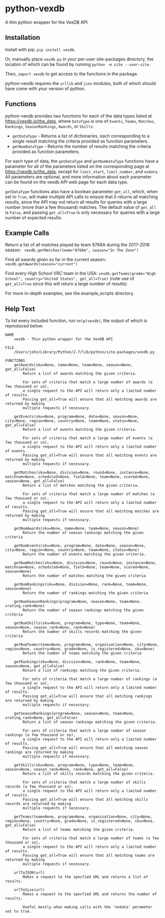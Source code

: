 # python-vexdb
A thin python wrapper for the VexDB API.

## Installation
Install with pip: `pip install vexdb`.

Or, manually place `vexdb.py` in your per-user site-packages directory, 
the location of which can be found by running `python -m site --user-site`.

Then, `import vexdb` to get access to the functions in the package.

python-vexdb requires the `urllib` and `json` modules, both of which should have come with your version of python.


## Functions
python-vexdb provides two functions for each of the data types listed at https://vexdb.io/the_data, where `DataType`
is one of `Events`, `Teams`, `Matches`, `Rankings`, `SeasonRankings`, `Awards`, or `Skills`:

- `getDataType` - Returns a list of dictionaries, each corresponding to a single result matching the criteria provided
as function parameters.
- `getNumDataType` - Returns the number of results matching the criteria provided as function parameters.

For each type of data, the `getDataType` and `getNumDataType` functions have a parameter for all of the parameters listed
on the corresponding page at https://vexdb.io/the_data, except for `limit_start`, `limit_number`, and `nodata`.
All parameters are optional, and more information about each parameter can be found on the vexdb API web page for each
data type.

`getDataType` functions also have a boolean parameter `get_all`, which, when set to `True`, will make multiple API calls
to ensure that it returns all matching results, since the API may not return all results for queries with a large number
(more than a few thousand) matches. The default value of `get_all` is `False`, and passing `get_all=True` is only
necessary for queries with a large number of expected results.

## Example Calls
Return a list of all matches played by team 8768A during the 2017-2018 season:
` vexdb.getMatches(team="8768A", season="In The Zone")`

Find all awards given so far in the current season:
`vexdb.getAwards(season="current")`

Find every High School VRC team in the USA: 
`vexdb.getTeams(grade="High School", country="United States", get_all=True)`
(note use of `get_all=True` since this will return a large number of results)

For more in-depth examples, see the example_scripts directory.

## Help Text
To list every included function, run `help(vexdb)`, the output of which is reproduced below:

```
NAME
    vexdb - Thin python wrapper for the VexDB API

FILE
    /Users/john/Library/Python/2.7/lib/python/site-packages/vexdb.py

FUNCTIONS
    getAwards(sku=None, name=None, team=None, season=None, get_all=False)
        Return a list of awards matching the given criteria.

        For sets of criteria that match a large number of awards (a few thousand or so),
        a single request to the API will return only a limited number of results.
        Passing get_all=True will ensure that all matching awards are returned by making
        multiple requests if necessary.

    getEvents(sku=None, program=None, date=None, season=None, city=None, region=None, country=None, team=None, status=None, get_all=False)
        Return a list of events matching the given criteria.

        For sets of criteria that match a large number of events (a few thousand or so),
        a single request to the API will return only a limited number of events.
        Passing get_all=True will ensure that all matching events are returned by making
        multiple requests if necessary.

    getMatches(sku=None, division=None, round=None, instance=None, matchnum=None, scheduled=None, field=None, team=None, scored=None, season=None, get_all=False)
        Return a list of matches matching the given criteria.

        For sets of criteria that match a large number of matches (a few thousand or so),
        a single request to the API will return only a limited number of results.
        Passing get_all=True will ensure that all matching matches are returned by making
        multiple requests if necessary.

    getNumAwards(sku=None, name=None, team=None, season=None)
        Return the number of season rankings matching the given criteria

    getNumEvents(sku=None, program=None, date=None, season=None, city=None, region=None, country=None, team=None, status=None)
        Return the number of events matching the given criteria.

    getNumMatches(sku=None, division=None, round=None, instance=None, matchnum=None, scheduled=None, field=None, team=None, scored=None, season=None)
        Return the number of matches matching the given criteria

    getNumRankings(sku=None, division=None, rank=None, team=None, season=None)
        Return the number of rankings matching the given criteria

    getNumSeasonRankings(program=None, season=None, team=None, vrating_rank=None)
        Return the number of season rankings matching the given criteria

    getNumSkills(sku=None, program=None, type=None, team=None, season=None, season_rank=None, rank=None)
        Return the number of skills records matching the given criteria

    getNumTeams(team=None, program=None, organisation=None, city=None, region=None, country=None, grade=None, is_registered=None, sku=None)
        Return the number of teams matching the given criteria

    getRankings(sku=None, division=None, rank=None, team=None, season=None, get_all=False)
        Return a list of rankings matching the given criteria.

        For sets of criteria that match a large number of rankings (a few thousand or so),
        a single request to the API will return only a limited number of results.
        Passing get_all=True will ensure that all matching rankings are returned by making
        multiple requests if necessary.

    getSeasonRankings(program=None, season=None, team=None, vrating_rank=None, get_all=False)
        Return a list of season rankings matching the given criteria.

        For sets of criteria that match a large number of season rankings (a few thousand or so),
        a single request to the API will return only a limited number of results.
        Passing get_all=True will ensure that all matching season rankings are returned by making
        multiple requests if necessary.

    getSkills(sku=None, program=None, type=None, team=None, season=None, season_rank=None, rank=None, get_all=False)
        Return a list of skills records matching the given criteria.

        For sets of criteria that match a large number of skills records (a few thousand or so),
        a single request to the API will return only a limited number of results.
        Passing get_all=True will ensure that all matching skills records are returned by making
        multiple requests if necessary.

    getTeams(team=None, program=None, organisation=None, city=None, region=None, country=None, grade=None, is_registered=None, sku=None, get_all=False)
        Return a list of teams matching the given criteria.

        For sets of criteria that match a large number of teams (a few thousand or so),
        a single request to the API will return only a limited number of results.
        Passing get_all=True will ensure that all matching teams are returned by making
        multiple requests if necessary.

    urlToJSON(url)
        Makes a request to the specfied URL and returns a list of results.

    urlToSize(url)
        Makes a request to the specfied URL and returns the number of results.

        Useful mostly when making calls with the 'nodata' perameter set to true.
```
